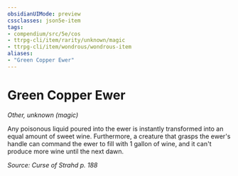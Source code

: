 ```yaml
---
obsidianUIMode: preview
cssclasses: json5e-item
tags:
- compendium/src/5e/cos
- ttrpg-cli/item/rarity/unknown/magic
- ttrpg-cli/item/wondrous/wondrous-item
aliases: 
- "Green Copper Ewer"
---
```

# Green Copper Ewer
*Other, unknown (magic)*  


Any poisonous liquid poured into the ewer is instantly transformed into an equal amount of sweet wine. Furthermore, a creature that grasps the ewer's handle can command the ewer to fill with 1 gallon of wine, and it can't produce more wine until the next dawn.

*Source: Curse of Strahd p. 188*
